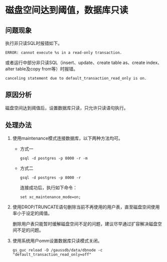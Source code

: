 # 磁盘空间达到阈值，数据库只读<a name="ZH-CN_TOPIC_0291615095"></a>

## 问题现象<a name="section19815185425919"></a>

执行非只读SQL时报错如下。

```
ERROR: cannot execute %s in a read-only transaction.
```

或者运行中部分非只读SQL（insert、update、create table as、create index、alter table及copy from等）时报错。

```
canceling statement due to default_transaction_read_only is on.
```

## 原因分析<a name="section192473272047"></a>

磁盘空间达到阈值后，设置数据库只读，只允许只读语句执行。

## 处理办法<a name="section17713758135913"></a>

1.  使用maintenance模式连接数据库，以下两种方法均可。
    -   方式一

        ```
        gsql -d postgres -p 8000 -r -m
        ```

    -   方式二

        ```
        gsql -d postgres -p 8000 -r
        ```

        连接成功后，执行如下命令：

        ```
        set xc_maintenance_mode=on;
        ```

2.  使用DROP/TRUNCATE语句删除当前不再使用的用户表，直至磁盘空间使用率小于设定的阈值。

    删除用户表只能暂时缓解磁盘空间不足的问题，建议尽早通过扩容解决磁盘空间不足的问题。

3.  使用系统用户omm设置数据库只读模式关闭。

    ```
    gs_guc reload -D /gaussdb/data/dbnode -c "default_transaction_read_only=off"
    ```
